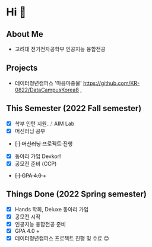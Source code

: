 # Hi 👋
## About Me
- 고려대 전기전자공학부 인공지능 융합전공


## Projects
- 데이터청년캠퍼스 '마음마중물'  https://github.com/KR-0822/DataCampusKorea8 , 

## This Semester (2022 Fall semester)
- [X] 학부 인턴 지원...! AIM Lab
- [X] 머신러닝 공부 
- ~~[ ] 머신러닝 프로젝트 진행~~
- [X] 동아리 가입 Devkor!
- [X] 공모전 준비 (CCP)
- ~~[ ] GPA 4.0 +~~

## Things Done (2022 Spring semester)
- [x] Hands 학회, Deluxe 동아리 가입
- [x] 공모전 시작
- [x] 인공지능 융합전공 준비
- [x] GPA 4.0 +
- [x] 데이터청년캠퍼스 프로젝트 진행 및 수료
😊
